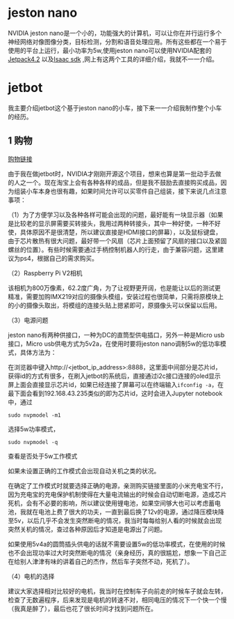 # jeston nano

NVIDIA jeston nano是一个小的，功能强大的计算机，可以让你在并行运行多个神经网络对像图像分类，目标检测，分割和语音处理应用。所有这些都在一个易于使用的平台上运行，最小功率为5w,使用jeston nano可以使用NVIDIA配套的[Jetpack4.2](https://developer.nvidia.com/embedded/jetpack) 以及[Isaac sdk](https://developer.nvidia.com/isaac/downloads) ,网上有这两个工具的详细介绍，我就不一一介绍。

# jetbot

我主要介绍jetbot这个基于jeston nano的小车，接下来一一介绍我制作整个小车的经历。

## 1 购物

[购物链接](https://github.com/open-ai-robot/awesome-nvidia-jetson/wiki)

由于我在做jetbot时，NVIDIA才刚刚开源这个项目，想来也算是第一批动手去做的人之一个。现在淘宝上会有各种各样的成品，但是我不鼓励去直接购买成品，因为组装小车本身也很有趣，如果时间允许可以买零件自己组装，接下来说几点注意事项：

（1）为了方便学习以及各种各样可能会出现的问题，最好能有一块显示器（如果是比较老的显示屏需要买转接头，我用过两种转接头，其中一种好使，一种不好使，具体原因不是很清楚，所以建议直接是HDMI接口的屏幕），以及鼠标键盘，由于芯片散热有很大问题，最好带一个风扇（芯片上面预留了风扇的接口以及紧固螺丝的位置）。有些时候需要通过手柄控制机器人的行走，由于兼容问题，这里建议为ps4，根据自己的需求购买。

（2）Raspberry Pi V2相机

该相机为800万像素，62.2度广角，为了让视野更开阔，也是能让以后的测试更精准，需要加购IMX219对应的摄像头模组，安装过程也很简单，只需将原模块上的小的摄像头取出，将模组的连接头贴上摁紧即可，原摄像头可以保留以后用。

（3）电源问题

jeston nano有两种供接口，一种为DC的直筒型供电插口，另外一种是Micro usb接口，Micro usb供电方式为5v2a，在使用时要将jeston nano调制5w的低功率模式，具体方法为：

在浏览器中键入http://<jetbot_ip_address>:8888，这里面中间部分是芯片id，获得id的方式有很多，在刷入jetbot的系统后，直接通过i2c接口连接的oled显示屏上面会直接显示芯片id，如果已经连接了屏幕可以在终端输入`ifconfig -a`，在最下面会看到192.168.43.235类似的即为芯片id，这时会进入Jupyter notebook中，通过

```sudo nvpmodel -m1```

选择5w功率模式，

`sudo nvpmodel -q`

查看是否处于5w工作模式

如果未设置正确的工作模式会出现自动关机之类的状况。

在确定了工作模式时就要选择正确的电源，亲测购买链接里面的小米充电宝不行，因为充电宝的充电保护机制使得在大量电流输出的时候会自动切断电源，造成芯片死机，会有不必要的影响，所以建议使用锂电池，如果空间够大也可以考虑蓄电池，我就在电池上费了很大的功夫，一直到最后换了12v的电源，通过降压模块降至5v，以后几乎不会发生突然断电的情况，我当时每每给别人看的时候就会出现突然关机的情况，查过各种原因后才知道是电源出了问题。

如果使用5v4a的圆筒插头供电的话就不需要设置5w的低功率模式，在使用的时候也不会出现功率过大时突然断电的情况（亲身经历，真的很尴尬，想象一下自己正在给别人津津有味的讲着自己的杰作，然后车子突然不动，死机了）。

（4）电机的选择

建议大家选择相对比较好的电机，我当时在控制车子向前走的时候车子就会左转，检查了无数遍程序，后来发现是电机的转速不对，相同电压的情况下一个快一个慢（我真是醉了），最后也花了很长时间才找到问题所在。



